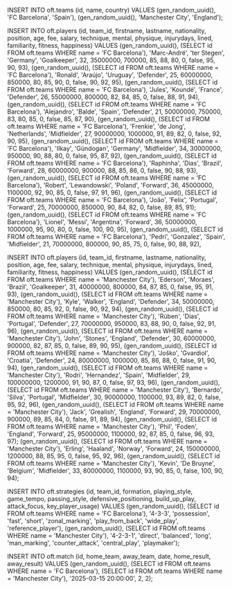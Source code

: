 INSERT INTO oft.teams (id, name, country) VALUES
    (gen_random_uuid(), 'FC Barcelona', 'Spain'),
    (gen_random_uuid(), 'Manchester City', 'England');


  


INSERT INTO oft.players (id, team_id, firstname, lastname, nationality, position, age, fee, salary, technique, mental, physique, injurydays, lined, familiarity, fitness, happiness)
VALUES
    (gen_random_uuid(), (SELECT id FROM oft.teams WHERE name = 'FC Barcelona'), 'Marc-André', 'ter Stegen', 'Germany', 'Goalkeeper', 32, 35000000, 700000, 85, 88, 80, 0, false, 95, 90, 93),
    (gen_random_uuid(), (SELECT id FROM oft.teams WHERE name = 'FC Barcelona'), 'Ronald', 'Araújo', 'Uruguay', 'Defender', 25, 60000000, 850000, 80, 85, 90, 0, false, 90, 92, 95),
    (gen_random_uuid(), (SELECT id FROM oft.teams WHERE name = 'FC Barcelona'), 'Jules', 'Koundé', 'France', 'Defender', 26, 55000000, 800000, 82, 84, 85, 0, false, 88, 91, 94),
    (gen_random_uuid(), (SELECT id FROM oft.teams WHERE name = 'FC Barcelona'), 'Alejandro', 'Balde', 'Spain', 'Defender', 21, 50000000, 750000, 83, 80, 85, 0, false, 85, 87, 90),
    (gen_random_uuid(), (SELECT id FROM oft.teams WHERE name = 'FC Barcelona'), 'Frenkie', 'de Jong', 'Netherlands', 'Midfielder', 27, 90000000, 1000000, 91, 89, 82, 0, false, 92, 90, 95),
    (gen_random_uuid(), (SELECT id FROM oft.teams WHERE name = 'FC Barcelona'), 'Ilkay', 'Gündogan', 'Germany', 'Midfielder', 34, 30000000, 950000, 90, 88, 80, 0, false, 95, 87, 92),
    (gen_random_uuid(), (SELECT id FROM oft.teams WHERE name = 'FC Barcelona'), 'Raphinha', 'Dias', 'Brazil', 'Forward', 28, 60000000, 900000, 88, 85, 86, 0, false, 90, 88, 93),
    (gen_random_uuid(), (SELECT id FROM oft.teams WHERE name = 'FC Barcelona'), 'Robert', 'Lewandowski', 'Poland', 'Forward', 36, 45000000, 1100000, 92, 90, 85, 0, false, 97, 91, 96),
    (gen_random_uuid(), (SELECT id FROM oft.teams WHERE name = 'FC Barcelona'), 'João', 'Felix', 'Portugal', 'Forward', 25, 70000000, 850000, 90, 84, 82, 0, false, 89, 85, 91);
    (gen_random_uuid(), (SELECT id FROM oft.teams WHERE name = 'FC Barcelona'), 'Lionel', 'Messi', 'Argentina', 'Forward', 36, 50000000, 1000000, 95, 90, 80, 0, false, 100, 90, 95),
    (gen_random_uuid(), (SELECT id FROM oft.teams WHERE name = 'FC Barcelona'), 'Pedri', 'Gonzalez', 'Spain', 'Midfielder', 21, 70000000, 800000, 90, 85, 75, 0, false, 90, 88, 92),






INSERT INTO oft.players (id, team_id, firstname, lastname, nationality, position, age, fee, salary, technique, mental, physique, injurydays, lined, familiarity, fitness, happiness)
VALUES
    (gen_random_uuid(), (SELECT id FROM oft.teams WHERE name = 'Manchester City'), 'Ederson', 'Moraes', 'Brazil', 'Goalkeeper', 31, 40000000, 800000, 84, 87, 85, 0, false, 95, 91, 93),
    (gen_random_uuid(), (SELECT id FROM oft.teams WHERE name = 'Manchester City'), 'Kyle', 'Walker', 'England', 'Defender', 34, 50000000, 850000, 80, 85, 92, 0, false, 90, 92, 94),
    (gen_random_uuid(), (SELECT id FROM oft.teams WHERE name = 'Manchester City'), 'Rúben', 'Dias', 'Portugal', 'Defender', 27, 70000000, 950000, 83, 88, 90, 0, false, 92, 91, 96),
    (gen_random_uuid(), (SELECT id FROM oft.teams WHERE name = 'Manchester City'), 'John', 'Stones', 'England', 'Defender', 30, 60000000, 900000, 82, 87, 85, 0, false, 89, 90, 95),
    (gen_random_uuid(), (SELECT id FROM oft.teams WHERE name = 'Manchester City'), 'Joško', 'Gvardiol', 'Croatia', 'Defender', 24, 80000000, 1000000, 85, 86, 88, 0, false, 91, 90, 94),
    (gen_random_uuid(), (SELECT id FROM oft.teams WHERE name = 'Manchester City'), 'Rodri', 'Hernandez', 'Spain', 'Midfielder', 29, 100000000, 1200000, 91, 90, 87, 0, false, 97, 93, 96),
    (gen_random_uuid(), (SELECT id FROM oft.teams WHERE name = 'Manchester City'), 'Bernardo', 'Silva', 'Portugal', 'Midfielder', 30, 90000000, 1100000, 93, 89, 82, 0, false, 95, 92, 96),
    (gen_random_uuid(), (SELECT id FROM oft.teams WHERE name = 'Manchester City'), 'Jack', 'Grealish', 'England', 'Forward', 29, 70000000, 900000, 89, 85, 84, 0, false, 91, 89, 94),
    (gen_random_uuid(), (SELECT id FROM oft.teams WHERE name = 'Manchester City'), 'Phil', 'Foden', 'England', 'Forward', 25, 95000000, 1100000, 92, 87, 85, 0, false, 96, 93, 97);
    (gen_random_uuid(), (SELECT id FROM oft.teams WHERE name = 'Manchester City'), 'Erling', 'Haaland', 'Norway', 'Forward', 24, 150000000, 1200000, 88, 85, 95, 0, false, 95, 92, 96),
    (gen_random_uuid(), (SELECT id FROM oft.teams WHERE name = 'Manchester City'), 'Kevin', 'De Bruyne', 'Belgium', 'Midfielder', 33, 80000000, 1100000, 93, 90, 85, 0, false, 100, 90, 94);





INSERT INTO oft.strategies (id, team_id, formation, playing_style, game_tempo, passing_style, defensive_positioning, build_up_play, attack_focus, key_player_usage)
VALUES
    (gen_random_uuid(), (SELECT id FROM oft.teams WHERE name = 'FC Barcelona'), '4-3-3', 'possession', 'fast', 'short', 'zonal_marking', 'play_from_back', 'wide_play', 'reference_player'),
    (gen_random_uuid(), (SELECT id FROM oft.teams WHERE name = 'Manchester City'), '4-2-3-1', 'direct', 'balanced', 'long', 'man_marking', 'counter_attack', 'central_play', 'playmaker');






INSERT INTO oft.match (id, home_team, away_team, date, home_result, away_result)
VALUES
    (gen_random_uuid(), 
     (SELECT id FROM oft.teams WHERE name = 'FC Barcelona'), 
     (SELECT id FROM oft.teams WHERE name = 'Manchester City'),
     '2025-03-15 20:00:00', 2, 2);
